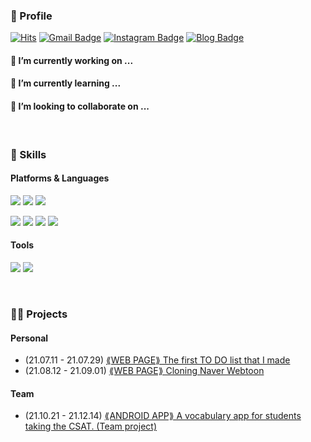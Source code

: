 ### 👀 Profile 
[![Hits](https://hits.seeyoufarm.com/api/count/incr/badge.svg?url=https%3A%2F%2Fgithub.com%2Fleesiha&count_bg=%23FFD5D5&title_bg=%23FF7575&icon=&icon_color=%23E7E7E7&title=VISIT&edge_flat=false)](https://hits.seeyoufarm.com)
[![Gmail Badge](https://img.shields.io/badge/Gmail-d14836?style=flat-square&logo=Gmail&logoColor=white&link=mailto:mlice1030@gmail.com)](mailto:mlice1030@gmail.com)
[![Instagram Badge](https://img.shields.io/badge/-Instagram-dd2a7b?style=flat-square&logo=instagram&logoColor=white&link=https://www.instagram.com/1eesiha/)](https://www.instagram.com/1eesiha/) 
[![Blog Badge](http://img.shields.io/badge/Blog-DD0B78?style=flat-square&logo=GitHub%20Sponsors&logoColor=white)](https://blog.naver.com/mlice1030)
<br/>
#### 🔭 I’m currently working on ...<br/> 
#### 🌱 I’m currently learning ...<br/>
#### 👯 I’m looking to collaborate on ...
<br>

### 💪 Skills
#### Platforms & Languages
<p>
  <img src="https://img.shields.io/badge/AndroidStudio-3DDC84?style=flat-square&logo=Android&logoColor=white"/>
  <img src="https://img.shields.io/badge/React-61DAFB?style=flat-square&logo=React&logoColor=black"/>
  <img src="https://img.shields.io/badge/ReactNative-61DAFB?style=flat-square&logo=React&logoColor=black"/>
</p>
<p>
  <img src="https://img.shields.io/badge/Java-007396?style=flat-square&logo=Java&logoColor=white"/>
  <img src="https://img.shields.io/badge/JavaScript-F7DF1E?style=flat-square&logo=JavaScript&logoColor=black"/>
  <img src="https://img.shields.io/badge/Python-3776AB?style=flat-square&logo=python&logoColor=white"/>
  <img src="https://img.shields.io/badge/C-A8B9CC?style=flat-square&logo=c&logoColor=black"/>
</p>

#### Tools
<p>
  <img src="https://img.shields.io/badge/Firebase-FFCA28?style=flat-square&logo=Firebase&logoColor=black"/>
  <img src="https://img.shields.io/badge/Git-F05032?style=flat-square&logo=Git&logoColor=white"/>
</p>
<br>

### 🤹‍♀️ Projects
#### Personal
- (21.07.11 - 21.07.29) [⟪WEB PAGE⟫ The first TO DO list that I made](https://github.com/leesiha/todo-list)
- (21.08.12 - 21.09.01) [⟪WEB PAGE⟫ Cloning Naver Webtoon](https://github.com/leesiha/naver-webtoon)
#### Team
- (21.10.21 - 21.12.14) [⟪ANDROID APP⟫ A vocabulary app for students taking the CSAT. (Team project)](https://github.com/leesiha/sosiji-team-project)


